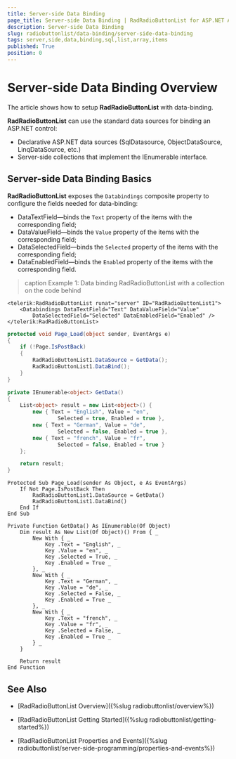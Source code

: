 ```yaml
---
title: Server-side Data Binding
page_title: Server-side Data Binding | RadRadioButtonList for ASP.NET AJAX Documentation
description: Server-side Data Binding
slug: radiobuttonlist/data-binding/server-side-data-binding
tags: server,side,data,binding,sql,list,array,items
published: True
position: 0
---
```


# Server-side Data Binding Overview

The article shows how to setup **RadRadioButtonList** with data-binding. 

**RadRadioButtonList** can use the standard data sources for binding an ASP.NET control:

* Declarative ASP.NET data sources (SqlDatasource, ObjectDataSource, LinqDataSource, etc.)
* Server-side collections that implement the IEnumerable interface.

## Server-side Data Binding Basics 

**RadRadioButtonList** exposes the `Databindings` composite property to configure the fields needed for data-binding: 

* DataTextField—binds the `Text` property of the items with the corresponding field;
* DataValueField—binds the `Value` property of the items with the corresponding field;
* DataSelectedField—binds the `Selected` property of the items with the corresponding field;
* DataEnabledField—binds the `Enabled` property of the items with the corresponding field.

>caption Example 1: Data binding RadRadioButtonList with a collection on the code behind

````ASP.NET
<telerik:RadRadioButtonList runat="server" ID="RadRadioButtonList1">
    <Databindings DataTextField="Text" DataValueField="Value" 
        DataSelectedField="Selected" DataEnabledField="Enabled" />
</telerik:RadRadioButtonList>
````

````C#
protected void Page_Load(object sender, EventArgs e)
{
    if (!Page.IsPostBack)
    {
        RadRadioButtonList1.DataSource = GetData();
        RadRadioButtonList1.DataBind();
    }
}

private IEnumerable<object> GetData()
{
    List<object> result = new List<object>() {
        new { Text = "English", Value = "en",
                Selected = true, Enabled = true },
        new { Text = "German", Value = "de",
                Selected = false, Enabled = true },
        new { Text = "french", Value = "fr",
                Selected = false, Enabled = true }
    };

    return result;
}
````
````VB
Protected Sub Page_Load(sender As Object, e As EventArgs)
	If Not Page.IsPostBack Then
		RadRadioButtonList1.DataSource = GetData()
		RadRadioButtonList1.DataBind()
	End If
End Sub

Private Function GetData() As IEnumerable(Of Object)
	Dim result As New List(Of Object)() From { _
		New With { _
			Key .Text = "English", _
			Key .Value = "en", _
			Key .Selected = True, _
			Key .Enabled = True _
		}, _
		New With { _
			Key .Text = "German", _
			Key .Value = "de", _
			Key .Selected = False, _
			Key .Enabled = True _
		}, _
		New With { _
			Key .Text = "french", _
			Key .Value = "fr", _
			Key .Selected = False, _
			Key .Enabled = True _
		} _
	}

	Return result
End Function
````

## See Also

 * [RadRadioButtonList Overview]({%slug radiobuttonlist/overview%})

 * [RadRadioButtonList Getting Started]({%slug radiobuttonlist/getting-started%})
 
 * [RadRadioButtonList Properties and Events]({%slug radiobuttonlist/server-side-programming/properties-and-events%})

